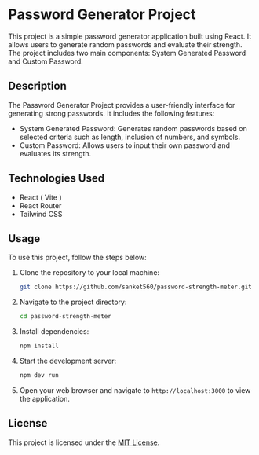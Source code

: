 # Password Generator Project

This project is a simple password generator application built using React. It allows users to generate random passwords and evaluate their strength. The project includes two main components: System Generated Password and Custom Password.

## Description

The Password Generator Project provides a user-friendly interface for generating strong passwords. It includes the following features:

- System Generated Password: Generates random passwords based on selected criteria such as length, inclusion of numbers, and symbols.
- Custom Password: Allows users to input their own password and evaluates its strength.


## Technologies Used

- React ( Vite )
- React Router
- Tailwind CSS

## Usage

To use this project, follow the steps below:

1. Clone the repository to your local machine:

   ```bash 
   git clone https://github.com/sanket560/password-strength-meter.git 
   ```

2. Navigate to the project directory:

   ```bash
   cd password-strength-meter
   ```

3. Install dependencies:

   ```bash
   npm install
   ```

4. Start the development server:

   ```bash
   npm dev run
   ```

5. Open your web browser and navigate to `http://localhost:3000` to view the application.

## License

This project is licensed under the [MIT License](LICENSE).
